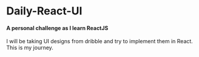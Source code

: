 # Daily-React-UI

#### A personal challenge as I learn ReactJS

I will be taking UI designs from dribble and try to implement them in React. This is my journey.



